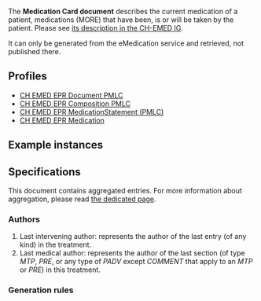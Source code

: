 The **Medication Card document** describes the current medication of a patient, medications (MORE) that have been, is or will be taken by the patient. Please see [its description in the CH-EMED IG](http://fhir.ch/ig/ch-emed/medication-card-document.html).

It can only be generated from the eMedication service and retrieved, not published there.

## Profiles

* [CH EMED EPR Document PMLC](StructureDefinition-ch-emed-epr-document-medicationcard.html)
* [CH EMED EPR Composition PMLC](StructureDefinition-ch-emed-epr-composition-medicationcard.html)
* [CH EMED EPR MedicationStatement (PMLC)](StructureDefinition-ch-emed-epr-medicationstatement-card.html)
* [CH EMED EPR Medication](StructureDefinition-ch-emed-epr-medication.html)

## Example instances

## Specifications

This document contains aggregated entries. For more information about aggregation, please read [the dedicated page](aggregation.html).

### Authors

1. Last intervening author: represents the author of the last entry (of any kind) in the treatment.
2. Last medical author: represents the author of the last section (of type _MTP_, _PRE_, or any type of _PADV_ except _COMMENT_ that apply to an _MTP_ or _PRE_) in this treatment.

### Generation rules

<!-- TODO draft elements that are references to other resources -->
